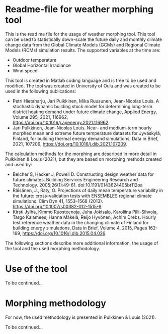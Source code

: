 # Readme-file for weather morphing tool

This is the read me file for the usage of weather morphing tool. This tool can be used to statistically down-scale the future daily and monthly climate change data from the Global Climate Models (GCMs) and Regional Climate Models (RCMs) simulation results. The supported variables at the time are:

- Outdoor temperature
- Global Horizontal Irradiance
- Wind speed

This tool is created in Matlab coding language and is free to be used and modified. The tool was created in University of Oulu and was created to be used in the following publications:

- Petri Hietaharju, Jari Pulkkinen, Mika Ruusunen, Jean-Nicolas Louis. A stochastic dynamic building stock model for determining long-term district heating demand under future climate change, Applied Energy, Volume 295, 2021, 116962, https://doi.org/10.1016/j.apenergy.2021.116962.
- Jari Pulkkinen, Jean-Nicolas Louis. Near- and medium-term hourly morphed mean and extreme future temperature datasets for Jyväskylä, Finland, for building thermal energy demand simulations, Data in Brief, 2021, 107209, https://doi.org/10.1016/j.dib.2021.107209.

The calculation methods for the morphing are described in more detail in Pulkkinen & Louis (2021), but they are based on morphing methods created and used by:

- Belcher S, Hacker J, Powell D. Constructing design weather data for future climates. Building Services Engineering Research and Technology. 2005;26(1):49-61. doi:10.1191/0143624405bt112oa
- Räisänen, J., Räty, O. Projections of daily mean temperature variability in the future: cross-validation tests with ENSEMBLES regional climate simulations. Clim Dyn 41, 1553–1568 (2013). https://doi.org/10.1007/s00382-012-1515-9
- Kirsti Jylhä, Kimmo Ruosteenoja, Juha Jokisalo, Karoliina Pilli-Sihvola, Targo Kalamees, Hanna Mäkelä, Reijo Hyvönen, Achim Drebs. Hourly test reference weather data in the changing climate of Finland for building energy simulations, Data in Brief, Volume 4, 2015, Pages 162-169, https://doi.org/10.1016/j.dib.2015.04.026.

The following sections describe more additional information, the usage of the tool and the used morphing methodology.

# Use of the tool
To be continued...

# Morphing methodology
For now, the used methodology is presented in Pulkkinen & Louis (2021).

To be continued... 